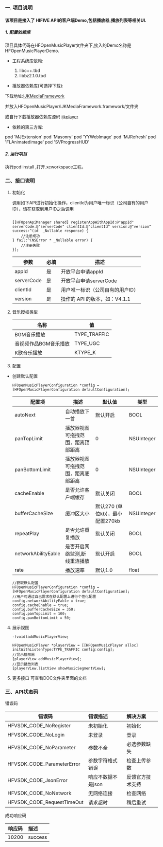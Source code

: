 ### 一. 项目说明

#### 该项目是接入了 HIFIVE API的客户端Demo,包括播放器,播放列表等相关UI.

##### 1. 配置依赖库

项目具体代码在HFOpenMusicPlayer文件夹下,接入的Demo名称是HFOpenMusicPlayerDemo.


- 工程系统库依赖:
   1. libc++.tbd
   2. libbz2.1.0.tbd
 
- 播放器依赖库(可选择下载):

下载地址:[IJKMediaFramework](https://hifive-open-sdk.s3.cn-northwest-1.amazonaws.com.cn/ios/IJKMediaFramework)

并放入HFOpenMusicPlayer/IJKMediaFramework.framework/文件夹 

或自行下载播放器依赖库源码 [ijkplayer](https://github.com/Bilibili/ijkplayer)

- 依赖的第三方库:

pod 'MJExtension'
pod 'Masonry'
pod 'YYWebImage'
pod 'MJRefresh'
pod 'FLAnimatedImage'
pod 'SVProgressHUD'

##### 2. 运行项目

执行pod install ,打开.xcworkspace工程。

### 二、接口说明


1. 初始化

    调用如下API进行初始化操作，clientId为用户唯一标识（公司自有的用户ID），请在获取到用户ID之后调用

    ```objc 

    [[HFOpenApiManager shared] registerAppWithAppId:@"appId" serverCode:@"serverCode" clientId:@"clientId" version:@"version" success:^(id  _Nullable response) {
        //注册成功
    } fail:^(NSError * _Nullable error) {
        //注册失败
    }];

    ```
    | 参数 | 必填 | 描述 |
    |---|---|---|
    | appId | 是 | 开放平台申请appId |
    | serverCode | 是 | 开放平台申请serverCode |
    | clientId | 是 | 用户唯一标识（公司自有的用户ID） |
    | version | 是 | 操作的 API 的版本，如：V4.1.1 |


2. 音乐授权类型

    | 名称                  | 值      |     
    | --------------------- | ------- | 
    | BGM音乐播放           | TYPE_TRAFFIC |    
    | 音视频作品BGM音乐播放 | TYPE_UGC     |     
    | K歌音乐播放           | KTYPE_K      |      

3. 配置

- 创建默认配置
    ```objc
    HFOpenMusicPlayerConfiguration *config = [HFOpenMusicPlayerConfiguration defaultConfiguration];
    ```
    | 配置项 | 描述 | 默认值 | 类型 |
    |---|---|---|---|
    | autoNext | 自动播放下一首 | 默认开启 | BOOL |
    | panTopLimit | 播放器视图可拖拽范围，距离顶部距离 | 0 | NSUInteger |
    | panBottomLimit | 播放器视图可拖拽范围，距离底部距离 | 0 | NSUInteger |
    | cacheEnable | 是否允许客户端缓存 | 默认关闭 | BOOL |
    | bufferCacheSize | 缓冲区大小 | 默认270 (单位kb)，最小配置270kb | NSUInteger |
    | repeatPlay | 是否允许重复播放 | 默认关闭 | BOOL |
    | networkAbilityEable | 是否开启网络监测,断线重连播放 | 默认开启 | BOOL |
    | rate | 播放速率 | 默认1.0 | float |


    ```objc
    //获取默认配置
    HFOpenMusicPlayerConfiguration *config = [HFOpenMusicPlayerConfiguration defaultConfiguration];
    //用户可通过自己需求在默认配置上进行个性化配置
    config.networkAbilityEable = true;
    config.cacheEnable = true;
    config.bufferCacheSize = 350;
    config.panTopLimit = 100;
    config.panBottomLimit = 50;
    ```
4. 展示视图
    ```objc
    -(void)addMusicPlayerView;
    ```


    ```objc
    HFOpenMusicPlayer *playerView = [[HFOpenMusicPlayer alloc] initWithListenType:TYPE_TRAFFIC config:config];
    //显示播放器
    [playerView addMusicPlayerView];
    //显示播放列表
    [playerView.listView showMusicSegmentView];
    ```

4. 更多接口
    可查看DOC文件夹里面的文档



### 三、API状态码

错误码

| 错误码 | 错误描述 | 解决方案 |
|----------|:--------|:-------- |
| HFVSDK_CODE_NoRegister | 未初始化 | 初始化 |
| HFVSDK_CODE_NoLogin | 未登录 | 登录 |
| HFVSDK_CODE_NoParameter | 参数不全 | 必选参数缺失 |
| HFVSDK_CODE_ParameterError | 参数字符格式错误 | 检查上传参数 |
| HFVSDK_CODE_JsonError | 响应不数据不是json | 反馈官方技术支持 |
| HFVSDK_CODE_NoNetwork | 无网络连接 | 检查网络 |
| HFVSDK_CODE_RequestTimeOut | 请求超时 | 稍后重试 |

成功响应码

| 响应码 | 描述 |
|----------|:--------|
| 10200 | success |
